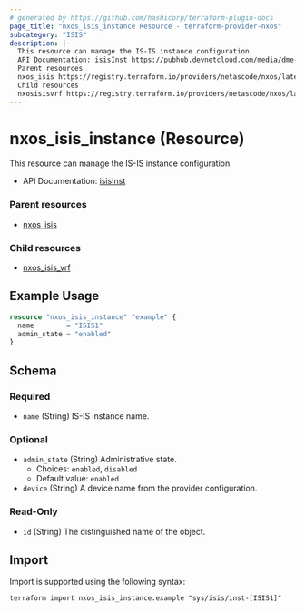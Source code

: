 ```yaml
---
# generated by https://github.com/hashicorp/terraform-plugin-docs
page_title: "nxos_isis_instance Resource - terraform-provider-nxos"
subcategory: "ISIS"
description: |-
  This resource can manage the IS-IS instance configuration.
  API Documentation: isisInst https://pubhub.devnetcloud.com/media/dme-docs-10-2-2/docs/Routing%20and%20Forwarding/isis:Inst/
  Parent resources
  nxos_isis https://registry.terraform.io/providers/netascode/nxos/latest/docs/resources/isis
  Child resources
  nxosisisvrf https://registry.terraform.io/providers/netascode/nxos/latest/docs/resources/isis_vrf
---
```


# nxos_isis_instance (Resource)

This resource can manage the IS-IS instance configuration.

- API Documentation: [isisInst](https://pubhub.devnetcloud.com/media/dme-docs-10-2-2/docs/Routing%20and%20Forwarding/isis:Inst/)

### Parent resources

- [nxos_isis](https://registry.terraform.io/providers/netascode/nxos/latest/docs/resources/isis)

### Child resources

- [nxos_isis_vrf](https://registry.terraform.io/providers/netascode/nxos/latest/docs/resources/isis_vrf)

## Example Usage

```terraform
resource "nxos_isis_instance" "example" {
  name        = "ISIS1"
  admin_state = "enabled"
}
```

<!-- schema generated by tfplugindocs -->
## Schema

### Required

- `name` (String) IS-IS instance name.

### Optional

- `admin_state` (String) Administrative state.
  - Choices: `enabled`, `disabled`
  - Default value: `enabled`
- `device` (String) A device name from the provider configuration.

### Read-Only

- `id` (String) The distinguished name of the object.

## Import

Import is supported using the following syntax:

```shell
terraform import nxos_isis_instance.example "sys/isis/inst-[ISIS1]"
```
